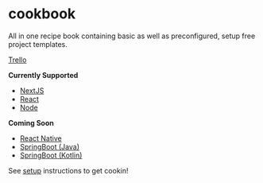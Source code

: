 # cookbook

All in one recipe book containing basic as well as preconfigured, setup free project templates.

[Trello](https://trello.com/b/KXmVKGi3/cookbook)

**Currently Supported**

- [NextJS](https://nextjs.org/)
- [React](https://reactjs.org/)
- [Node](https://nodejs.org/en/)

**Coming Soon**

- [React Native](https://reactnative.dev/)
- [SpringBoot (Java)](https://spring.io/)
- [SpringBoot (Kotlin)](https://spring.io/)

See [setup](.github/SETUP.md) instructions to get cookin!
